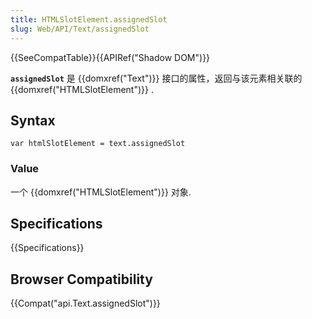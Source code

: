 ```yaml
---
title: HTMLSlotElement.assignedSlot
slug: Web/API/Text/assignedSlot
---
```


{{SeeCompatTable}}{{APIRef("Shadow DOM")}}

**`assignedSlot`** 是 {{domxref("Text")}} 接口的属性，返回与该元素相关联的{{domxref("HTMLSlotElement")}} .

## Syntax

```plain
var htmlSlotElement = text.assignedSlot
```

### Value

一个 {{domxref("HTMLSlotElement")}} 对象.

## Specifications

{{Specifications}}

## Browser Compatibility

{{Compat("api.Text.assignedSlot")}}
